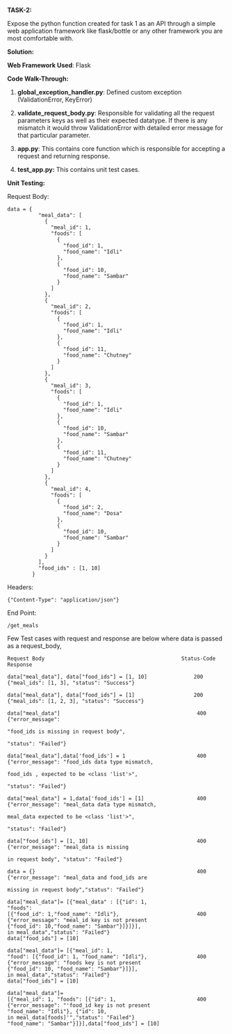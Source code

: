 **TASK-2:**

Expose the python function created for task 1 as an API through a simple web application
framework like flask/bottle or any other framework you are most comfortable with.

**Solution:**

**Web Framework Used**: Flask

**Code Walk-Through:**

1. **global_exception_handler.py**: Defined custom exception (ValidationError, KeyError)

2. **validate_request_body.py**: Responsible for validating all the request parameters keys as well as their 
expected datatype. If there is any mismatch it would throw  ValidationError with detailed error 
message for that particular parameter.

3. **app.py**: This contains core function which is responsible for accepting a request and returning response.

4. **test_app.py:** This contains unit test cases.

**Unit Testing:**


Request Body:

    data = {
              "meal_data": [
                {
                  "meal_id": 1,
                  "foods": [
                    {
                      "food_id": 1,
                      "food_name": "Idli"
                    },
                    {
                      "food_id": 10,
                      "food_name": "Sambar"
                    }
                  ]
                },
                {
                  "meal_id": 2,
                  "foods": [
                    {
                      "food_id": 1,
                      "food_name": "Idli"
                    },
                    {
                      "food_id": 11,
                      "food_name": "Chutney"
                    }
                  ]
                },
                {
                  "meal_id": 3,
                  "foods": [
                    {
                      "food_id": 1,
                      "food_name": "Idli"
                    },
                    {
                      "food_id": 10,
                      "food_name": "Sambar"
                    },
                    {
                      "food_id": 11,
                      "food_name": "Chutney"
                    }
                  ]
                },
                {
                  "meal_id": 4,
                  "foods": [
                    {
                      "food_id": 2,
                      "food_name": "Dosa"
                    },
                    {
                      "food_id": 10,
                      "food_name": "Sambar"
                    }
                  ]
                }
              ],
              "food_ids" : [1, 10]
            }

Headers:

    {"Content-Type": "application/json"}

End Point: 

    /get_meals

Few Test cases with request and response are below where data is passed as a request_body,

	Request Body	                                        Status-Code	    Response
			
	data["meal_data"], data["food_ids"] = [1, 10]               200	    {"meal_ids": [1, 3], "status": "Success"}

	data["meal_data"], data["food_ids"] = [1]	                200     {"meal_ids": [1, 2, 3], "status": "Success"}

	data["meal_data"]	                                         400	{"error_message": 
	                                                                    "food_ids is missing in request body", 
	                                                                    "status": "Failed"}

	data["meal_data"],data['food_ids'] = 1	                     400	{"error_message": "food_ids data type mismatch, 
	                                                                    food_ids , expected to be <class 'list'>", 
	                                                                    "status": "Failed"}

	data["meal_data"] = 1,data['food_ids'] = [1]	             400	{"error_message": "meal_data data type mismatch, 
	                                                                    meal_data expected to be <class 'list'>", 
	                                                                    "status": "Failed"}

	data["food_ids"] = [1, 10]	                                 400	{"error_message": "meal_data is missing 
	                                                                        in request body", "status": "Failed"}

	data = {}	                                                 400	{"error_message": "meal_data and food_ids are 
	                                                                    missing in request body","status": "Failed"}

	data["meal_data"]= [{"meal_data" : [{"id": 1,
	"foods": 
	[{"food_id": 1,"food_name": "Idli"},                         400	{"error_message": "meal_id key is not present 
	{"food_id": 10,"food_name": "Sambar"}]}]}],                             in meal_data","status": "Failed"}
	data["food_ids"] = [10]	                        

	data["meal_data"]= [{"meal_id": 1, 
	"food": [{"food_id": 1, "food_name": "Idli"},                400	{"error_message": "foods key is not present 
	{"food_id": 10, "food_name": "Sambar"}]}],                              in meal_data","status": "Failed"}
	data["food_ids"] = [10]	                                
	
	data["meal_data"]= 
	[{"meal_id": 1, "foods": [{"id": 1,                          400	{"error_message": "'food_id key is not present
	"food_name": "Idli"}, {"id": 10,                                         in meal_data[foods]'","status": "Failed"}
	"food_name": "Sambar"}]}],data["food_ids"] = [10]	
			
